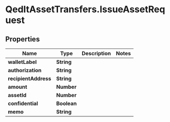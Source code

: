 # QedItAssetTransfers.IssueAssetRequest

## Properties
Name | Type | Description | Notes
------------ | ------------- | ------------- | -------------
**walletLabel** | **String** |  | 
**authorization** | **String** |  | 
**recipientAddress** | **String** |  | 
**amount** | **Number** |  | 
**assetId** | **Number** |  | 
**confidential** | **Boolean** |  | 
**memo** | **String** |  | 


